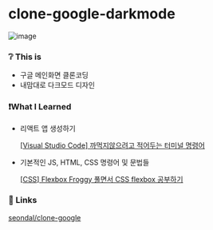 # clone-google-darkmode
![image](https://user-images.githubusercontent.com/75469131/128415675-4e5d813a-d170-48bf-8e65-f59dd57ca2d0.png)
### ❔ This is

- 구글 메인화면 클론코딩
- 내맘대로 다크모드 디자인

### ❗What I Learned

- 리액트 앱 생성하기

    [[Visual Studio Code] 까먹지않으려고 적어두는 터미널 명령어](https://whkakrkr.tistory.com/entry/React-%EA%B9%8C%EB%A8%B9%EC%A7%80%EC%95%8A%EC%9C%BC%EB%A0%A4%EA%B3%A0-%EC%A0%81%EC%96%B4%EB%91%90%EB%8A%94-%EB%A6%AC%EC%95%A1%ED%8A%B8-%ED%94%84%EB%A1%9C%EC%A0%9D%ED%8A%B8-%EC%83%9D%EC%84%B1-%EB%AA%85%EB%A0%B9%EC%96%B4?category=982843)

- 기본적인 JS, HTML, CSS 명령어 및 문법들

    [[CSS] Flexbox Froggy 풀면서 CSS flexbox 공부하기](https://whkakrkr.tistory.com/entry/CSS-Flexbox-Froggy-CSS-flexbox-%EC%A0%95%EB%8B%B5%EA%B3%BC-%EA%B3%B5%EB%B6%80?category=982843)

### 🔗 Links

[seondal/clone-google](https://github.com/seondal/clone-google)
